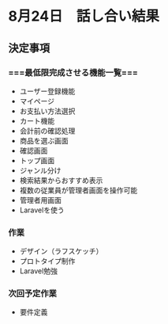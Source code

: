 # 8月24日　話し合い結果
## 決定事項
### ===最低限完成させる機能一覧===

- ユーザー登録機能
- マイページ
- お支払い方法選択
- カート機能
- 会計前の確認処理
- 商品を選ぶ画面
- 確認画面
- トップ画面
- ジャンル分け
- 検索結果からおすすめ表示
- 複数の従業員が管理者画面を操作可能
- 管理者用画面
- Laravelを使う

### 作業

- デザイン（ラフスケッチ）
- プロトタイプ制作
- Laravel勉強


### 次回予定作業

- 要件定義
